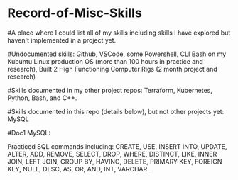 # Record-of-Misc-Skills

#A place where I could list all of my skills including skills I have explored but haven't implemented in a project yet.

#Undocumented skills: Github, VSCode, some Powershell, CLI Bash on my Kubuntu Linux production OS (more than 100 hours in 
practice and research), Built 2 High Functioning Computer Rigs (2 month project and research)

#Skills documented in my other project repos: Terraform, Kubernetes, Python, Bash, and C++.

#Skills documented in this repo (details below), but not other projects yet: MySQL

#Doc1 MySQL:

Practiced SQL commands including: CREATE, USE, INSERT INTO, UPDATE, ALTER, ADD, REMOVE, SELECT, DROP, 
WHERE, DISTINCT, LIKE, INNER JOIN, LEFT JOIN, GROUP BY, HAVING, DELETE, PRIMARY KEY, FOREIGN KEY, NULL, DESC, AS, OR, AND, INT, VARCHAR.
